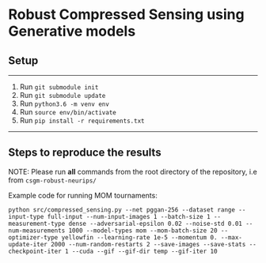 # Robust Compressed Sensing using Generative models

## Setup
---
1. Run ```git submodule init```
1. Run ```git submodule update```
1. Run ```python3.6 -m venv env```
1. Run ```source env/bin/activate```
1. Run ```pip install -r requirements.txt```

---

## Steps to reproduce the results
NOTE: Please run **all** commands from the root directory of the repository, i.e from ```csgm-robust-neurips/```


Example code for running MOM tournaments:
```
python src/compressed_sensing.py --net pggan-256 --dataset range --input-type full-input --num-input-images 1 --batch-size 1 --measurement-type dense --adversarial-epsilon 0.02 --noise-std 0.01 --num-measurements 1000 --model-types mom --mom-batch-size 20 --optimizer-type yellowfin --learning-rate 1e-5 --momentum 0. --max-update-iter 2000 --num-random-restarts 2 --save-images --save-stats --checkpoint-iter 1 --cuda --gif --gif-dir temp --gif-iter 10 
```
